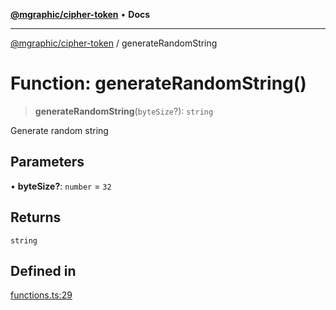 [**@mgraphic/cipher-token**](../README.md) • **Docs**

***

[@mgraphic/cipher-token](../globals.md) / generateRandomString

# Function: generateRandomString()

> **generateRandomString**(`byteSize`?): `string`

Generate random string

## Parameters

• **byteSize?**: `number` = `32`

## Returns

`string`

## Defined in

[functions.ts:29](https://github.com/mgraphic/cipher-token/blob/6ab4a04a2f8507b6bcf0aa89603c3ca7bcb3b225/src/functions.ts#L29)

